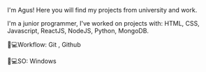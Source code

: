 I'm Agus! Here you will find my projects from university and work.

I'm a junior programmer, I've worked on projects with: HTML, CSS, Javascript, ReactJS, NodeJS, Python, MongoDB.


🧑💻Workflow: Git , Github

🧑💻SO: Windows
